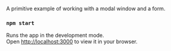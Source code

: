 A primitive example of working with a modal window and a form.

### `npm start`

Runs the app in the development mode.\
Open [http://localhost:3000](http://localhost:3000) to view it in your browser.

